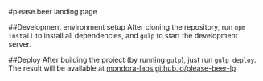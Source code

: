 #please.beer landing page

##Development environment setup
After cloning the repository, run `npm install` to install all dependencies, and
`gulp` to start the development server.

##Deploy
After building the project (by running `gulp`), just run `gulp deploy`.
The result will be available at
[mondora-labs.github.io/please-beer-lp](https://mondora-labs.github.io/please-beer-lp/)
